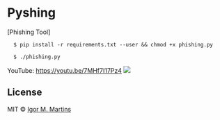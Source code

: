 # Pyshing
[Phishing Tool]

```
  $ pip install -r requirements.txt --user && chmod +x phishing.py
```
```
  $ ./phishing.py
```
YouTube: https://youtu.be/7MHf7I17Pz4
 ![](img/phishing.png)

## License

MIT © [Igor M. Martins](https://imartinspy.github.io)<br/>
